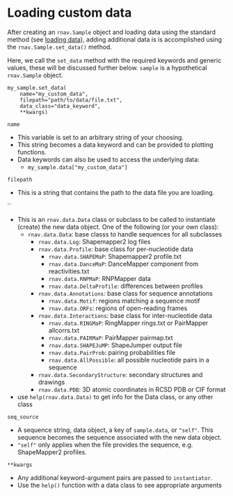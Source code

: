 Loading custom data
===================

After creating an `rnav.Sample` object and loading data using the standard
method (see [loading data](../loading-data.md)), adding additional data is
is accomplished using the `rnav.Sample.set_data()` method.

Here, we call the `set_data` method with the required keywords and generic
values, these will be discussed further below. `sample` is a hypothetical
`rnav.Sample` object.

```
my_sample.set_data(
    name="my_custom_data",
    filepath="path/to/data/file.txt",
    data_class="data_keyword",
    **kwargs)
```

`name`

* This variable is set to an arbitrary string of your choosing.
* This string becomes a data keyword and can be provided to plotting functions.
* Data keywords can also be used to access the underlying data:
  - `my_sample.data["my_custom_data"]`

`filepath`

* This is a string that contains the path to the data file you are loading.

``

* This is an `rnav.data.Data` class or subclass to be called to instantiate
  (create) the new data object. One of the following (or your own class):
  * `rnav.data.Data`: base classs to handle sequences for all subclasses
    * `rnav.data.Log`: Shapemapper2 log files
    * `rnav.data.Profile`: base class for per-nucleotide data
      * `rnav.data.SHAPEMaP`: Shapemapper2 profile.txt
      * `rnav.data.DanceMaP`: DanceMapper component from reactivities.txt
      * `rnav.data.RNPMaP`: RNPMapper data
      * `rnav.data.DeltaProfile`: differences between profiles
    * `rnav.data.Annotations`: base class for sequence annotations
      * `rnav.data.Motif`: regions matching a sequence motif
      * `rnav.data.ORFs`: regions of open-reading frames
    * `rnav.data.Interactions`: base class for inter-nucleotide data
      * `rnav.data.RINGMaP`: RingMapper rings.txt or PairMapper allcorrs.txt
      * `rnav.data.PAIRMaP`: PairMapper pairmap.txt
      * `rnav.data.SHAPEJuMP`: ShapeJumper output file
      * `rnav.data.PairProb`: pairing probabilities file
      * `rnav.data.AllPossible`: all possible nucleotide pairs in a sequence
    * `rnav.data.SecondaryStructure`: secondary structures and drawings
    * `rnav.data.PDB`: 3D atomic coordinates in RCSD PDB or CIF format
* use `help(rnav.data.Data)` to get info for the Data class, or any other class

`seq_source`

* A sequence string, data object, a key of `sample.data`, or `"self"`. This
  sequence becomes the sequence associated with the new data object.
* `"self"` only applies when the file provides the sequence, e.g. ShapeMapper2
  profiles.

`**kwargs`

* Any additional keyword-argument pairs are passed to `instantiator`.
* Use the `help()` function with a data class to see appropriate arguments
